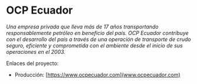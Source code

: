 # OCP Ecuador
_Una empresa privada que lleva más de 17 años transportando responsablemente petróleo en beneficio del país. OCP Ecuador contribuye con el desarrollo del país a través de una operación de transporte de crudo seguro, eficiente y comprometida con el ambiente desde el inicio de sus operaciones en el 2003._

Enlaces del proyecto:

* Producción: [https://www.ocpecuador.com](www.ocpecuador.com)